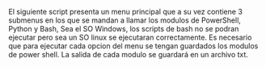 El siguiente script presenta un menu principal que a su vez contiene 3 submenus en los que se mandan a llamar los modulos de PowerShell, Python y Bash, Sea el SO Windows, 
los scripts de bash no se podran ejecutar pero sea un SO linux se ejecutaran correctamente. 
Es necesario que para ejecutar cada opcion del menu se tengan guardados los modulos de power shell. 
La salida de cada modulo se guardará en un archivo txt.
